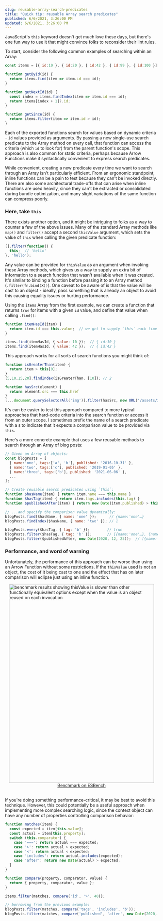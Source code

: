 ```yaml
---
slug: reusable-array-search-predicates
title: "Quick tip: reusable Array search predicates"
published: 6/6/2021, 3:26:00 PM
updated: 6/6/2021, 3:26:00 PM
---
```


JavaScript's `this` keyword doesn't get much love these days, but there's one fun way to use it that might convince folks to reconsider their lint rules.

To start, consider the following common examples of searching within an Array:

```js
const items = [{ id:10 }, { id:20 }, { id:42 }, { id:99 }, { id:100 }];

function getById(id) {
  return items.find(item => item.id === id);
}

function getNextId(id) {
  const index = items.findIndex(item => item.id === id);
  return items[index + 1]?.id;
}

function getSince(id) {
  return items.filter(item => item.id > id);
}
```

Each of the exported functions search for values based on dynamic criteria - `id` values provided as arguments.
By passing a new single-use search predicate to the Array method on every call, that function can access the criteria (which `id` to look for) from the parent function's scope.
This approach is also common for static criteria, perhaps because Arrow Functions make it syntactically convenient to express search predicates.

While convenient, creating a new predicate every time we want to search through an Array isn't particularly efficient.
From an ergonomic standpoint, inline functions can be a pain to test because they can't be invoked directly.
There are also some architectural trade-offs that can arise when inline functions are used heavily, since they can't be extracted or consolidated during bundle optimization, and many slight variations of the same function can compress poorly.

### Here, take `this`

There exists another option, and it might be intriguing to folks as a way to counter a few of the above issues.
Many of the standard Array methods like `map()` and `filter()` accept a second `thisValue` argument, which sets the value of `this` when calling the given predicate function:

```js
[].filter(function() {
  this;  // 'hello'
}, 'hello');
```

Any value can be provided for `thisValue` as an argument when invoking these Array methods, which gives us a way to supply an extra bit of information to a search function that wasn't available when it was created.
It's similar to binding a function before passing it to an Array method (`.filter(fn.bind(X))`).
One caveat to be aware of is that the value will be cast to an object - ideally, pass something that is already an object to avoid this causing equality issues or hurting performance.

Using the `items` Array from the first example, we can create a function that returns `true` for items with a given `id` value, and define that value when calling `.find()`:

```js
function itemHasId(item) {
  return item.id === this.value;  // we get to supply `this` each time we call find()
}

items.find(itemHasId, { value: 10 });  // { id:10 }
items.find(itemHasId, { value: 42 });  // { id:42 }
```

This approach works for all sorts of search functions you might think of:

```js
function isGreaterThan(item) {
  return item > this[0];
}
[5,10,15,20].findIndex(isGreaterThan, [10]); // 2

function hasSrc(element) {
  return element.src === this.href
}
[...document.querySelectorAll('img')].filter(hasSrc, new URL('/assets/icon.png', location.href));
```

It's can be easier to test this approach compared to more typical approaches that hard-code criteria into the search function or access it from an outer scope. I sometimes prefix the name of a search predicate with a `$` to indicate that it expects a comparison value to be provided via `this`.

Here's a more concrete example that uses a few reusable methods to search through an Array of blog posts:

```js
// Given an Array of objects:
const blogPosts = [
  { name:'one', tags:['a', 'b'], published: '2016-10-31' },
  { name:'two', tags:['c'], published: '2019-01-05' },
  { name:'three', tags:['b'], published: '2021-06-06' },
  ...
];

// Create reusable search predicates using `this`:
function $hasName(item) { return item.name === this.name }
function $hasTag(item) { return item.tags.includes(this.tag) }
function $publishedAfter(item) { return new Date(item.published) > this }

// ...and specify the comparison value dynamically:
blogPosts.find($hasName, { name: 'one' });      // {name:'one'…}
blogPosts.findIndex($hasName, { name: 'two' }); // 1

blogPosts.every($hasTag, { tag: 'b' });        // true
blogPosts.filter($hasTag, { tag: 'b' });       // [{name:'one'…}, {name:'three'…}]
blogPosts.filter($publishedAfter, new Date(2020, 12, 25));  // [{name:'three'…}]
```

### Performance, and word of warning

Unfortunately, the performance of this approach can be worse than using an Arrow Function without some restrictions. If the `thisValue` used is not an object, the cost of it being cast to one and the effect that has on later comparison will eclipse just using an inline function.

<img width="478" height="655" src="https://i.imgur.com/KQ4687e.png" alt="benchmark results showing thisValue is slower than other functionally equivalent options except when the value is an object reused on each invocation" style="display:block; margin:auto;">

<div style="text-align:center;">
  <a href="https://esbench.com/bench/60bd52876c89f600a5700cd1" target="_blank">Benchmark on ESBench</a>
</div>

<br>

If you're doing something performance-critical, it may be best to avoid this technique. However, this could potentially be a useful approach when implementing more complex searching logic, since the context object can have any number of properties controlling comparison behavior:

```js
function matches(item) {
  const expected = item[this.value];
  const actual = item[this.property];
  switch (this.comparator) {
    case '===': return actual === expected;
    case '>': return actual > expected;
    case '<': return actual < expected;
    case 'includes': return actual.includes(expected);
    case 'after': return new Date(actual) > expected;
  }
}

function compare(property, comparator, value) {
  return { property, comparator, value };
}

items.filter(matches, compare('id', '>', 40));

// borrowing from the previous example:
blogPosts.filter(matches, compare('tags', 'includes', 'b'));
blogPosts.filter(matches, compare('published', 'after', new Date(2020, 12, 15)));
```
